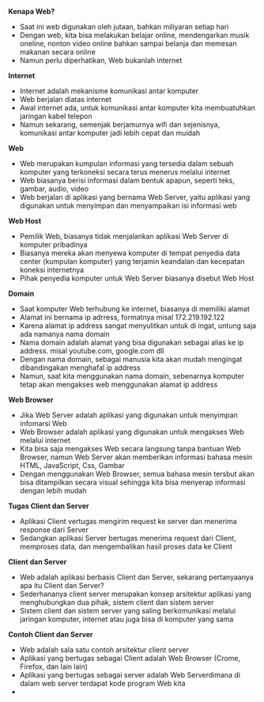 **Kenapa Web?**
- Saat ini web digunakan oleh jutaan, bahkan miliyaran setiap hari
- Dengan web, kita bisa melakukan belajar online, mendengarkan musik oneline, nonton video online bahkan sampai belanja dan memesan makanan secara online
- Namun perlu diperhatikan, Web bukanlah internet

**Internet**
- Internet adalah mekanisme komunikasi antar komputer
- Web berjalan diatas internet
- Awal internet ada, untuk komunikasi antar komputer kita membuatuhkan jaringan kabel telepon
- Namun sekarang, semenjak berjamurnya wifi dan sejenisnya, komunikasi antar komputer jadi lebih cepat dan muidah

**Web**
- Web merupakan kumpulan informasi yang tersedia  dalam sebuah komputer yang terkoneksi secara terus menerus melalui internet
- Web biasanya berisi informasi dalam bentuk apapun, seperti teks, gambar, audio, video
- Web berjalan di aplikasi yang bernama Web Server, yaitu aplikasi yang digunakan untuk menyimpan dan menyampaikan isi informasi web

**Web Host**
- Pemilik Web, biasanya tidak menjalankan aplikasi Web Server di komputer pribadinya
- Biasanya mereka akan menyewa komputer di tempat penyedia data center (kumpulan komputer) yang terjamin keandalan dan kecepatan koneksi internetnya
- Pihak penyedia komputer untuk Web Server biasanya disebut Web Host

**Domain**
- Saat komputer Web terhubung ke internet, biasanya di memiliki alamat
- Alamat ini bernama ip adrress, formatnya misal 172.219.192.122
- Karena alamat ip address sangat menyulitkan untuk di ingat, untung saja ada namanya nama domain
- Nama domain adalah alamat yang bisa digunakan sebagai alias ke ip address. misal youtube.com, google.com dll
- Dengan nama domain, sebagai manusia kita akan mudah mengingat dibandingakan menghafal ip address
- Namun, saat kita menggunakan nama domain, sebenarnya komputer tetap akan mengakses web menggunakan alamat ip address

**Web Browser**
- Jika Web Server adalah aplikasi yang digunakan untuk menyimpan infomarsi Web
- Web Browser adalah aplikasi yang digunakan untuk mengakses Web melalui internet
- Kita bisa saja mengakses Web secara langsung tanpa bantuan Web Browser, namun Web Server akan memberikan informasi bahasa mesin HTML, JavaScript, Css, Gambar
- Dengan menggunakan Web Browser, semua bahasa mesin tersbut akan bisa ditampilkan secara visual sehingga kita bisa menyerap informasi dengan lebih mudah

**Tugas Client dan Server**
- Aplikasi Client vertugas mengirim request ke server dan menerima response dari Server
- Sedangkan aplikasi Server bertugas menerima request dari Client, memproses data, dan mengembalikan hasil proses data ke Client

**Client dan Server**
- Web adalah aplikasi berbasis Client dan Server, sekarang pertanyaanya apa itu Client dan Server?
- Sederhananya client server merupakan konsep arsitektur aplikasi yang menghubungkan dua pihak, sistem client dan sistem server
- Sistem client dan sistem server yang saling berkomunikasi melalui jaringan komputer, internet atau juga bisa di komputer yang sama

**Contoh Client dan Server**
- Web adalah sala satu contoh arsitektur client server
- Aplikasi yang bertugas sebagai Client adalah Web Browser (Crome, Firefox, dan lain lain)
- Aplikasi yang bertugas sebagai server adalah Web Serverdimana di dalam web server terdapat kode program Web kita
- 
